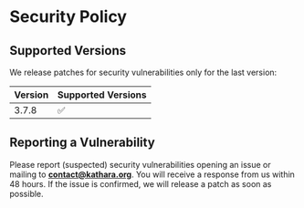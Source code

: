# Security Policy

## Supported Versions

We release patches for security vulnerabilities only for the last version:

| Version | Supported Versions |
|---------|--------------------|
| 3.7.8   | :white_check_mark: |

## Reporting a Vulnerability

Please report (suspected) security vulnerabilities opening an issue or mailing to
**[contact@kathara.org](mailto:contact@kathara.org)**. You will receive a response from
us within 48 hours. If the issue is confirmed, we will release a patch as soon
as possible.

